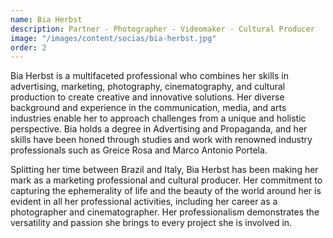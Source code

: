 ```yaml
---
name: Bia Herbst
description: Partner - Photographer - Videomaker - Cultural Producer
image: "/images/content/socias/bia-herbst.jpg"
order: 2
---
```


Bia Herbst is a multifaceted professional who combines her skills in advertising, marketing, photography, cinematography, and cultural production to create creative and innovative solutions. Her diverse background and experience in the communication, media, and arts industries enable her to approach challenges from a unique and holistic perspective. Bia holds a degree in Advertising and Propaganda, and her skills have been honed through studies and work with renowned industry professionals such as Greice Rosa and Marco Antonio Portela.

Splitting her time between Brazil and Italy, Bia Herbst has been making her mark as a marketing professional and cultural producer. Her commitment to capturing the ephemerality of life and the beauty of the world around her is evident in all her professional activities, including her career as a photographer and cinematographer. Her professionalism demonstrates the versatility and passion she brings to every project she is involved in.
